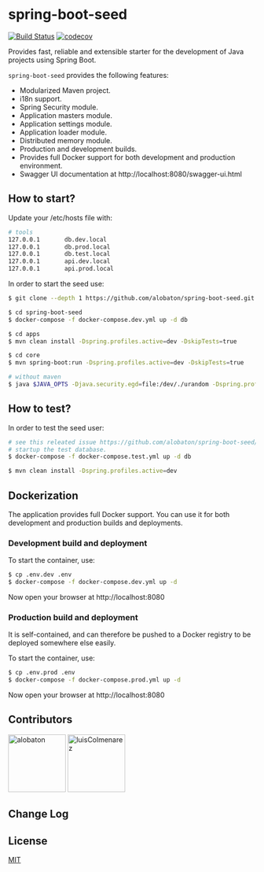 # spring-boot-seed

[![Build Status](https://travis-ci.org/alobaton/spring-boot-seed.svg?branch=master)](https://travis-ci.org/alobaton/spring-boot-seed)
[![codecov](https://codecov.io/gh/alobaton/spring-boot-seed/branch/master/graph/badge.svg)](https://codecov.io/gh/alobaton/spring-boot-seed)

Provides fast, reliable and extensible starter for the development of Java projects using Spring Boot.

`spring-boot-seed` provides the following features:

- Modularized Maven project.
- i18n support.
- Spring Security module.
- Application masters module.
- Application settings module.
- Application loader module.
- Distributed memory module.
- Production and development builds.
- Provides full Docker support for both development and production environment.
- Swagger UI documentation at http://localhost:8080/swagger-ui.html

## How to start?

Update your /etc/hosts file with:

```bash
# tools
127.0.0.1       db.dev.local
127.0.0.1       db.prod.local
127.0.0.1       db.test.local
127.0.0.1       api.dev.local
127.0.0.1       api.prod.local
```
In order to start the seed use:

```bash
$ git clone --depth 1 https://github.com/alobaton/spring-boot-seed.git

$ cd spring-boot-seed
$ docker-compose -f docker-compose.dev.yml up -d db

$ cd apps
$ mvn clean install -Dspring.profiles.active=dev -DskipTests=true

$ cd core
$ mvn spring-boot:run -Dspring.profiles.active=dev -DskipTests=true

# without maven
$ java $JAVA_OPTS -Djava.security.egd=file:/dev/./urandom -Dspring.profiles.active=dev -DskipTests=true -jar /app.jar
```

## How to test?

In order to test the seed user:

```bash
# see this releated issue https://github.com/alobaton/spring-boot-seed/issues/8
# startup the test database.
$ docker-compose -f docker-compose.test.yml up -d db

$ mvn clean install -Dspring.profiles.active=dev
```

## Dockerization

The application provides full Docker support. You can use it for both development and production builds and deployments.

### Development build and deployment

To start the container, use:

```bash
$ cp .env.dev .env
$ docker-compose -f docker-compose.dev.yml up -d
```

Now open your browser at http://localhost:8080

### Production build and deployment

It is self-contained, and can therefore be pushed to a Docker registry to be deployed somewhere else easily.

To start the container, use:

```bash
$ cp .env.prod .env
$ docker-compose -f docker-compose.prod.yml up -d
```

Now open your browser at http://localhost:8080

## Contributors

[<img alt="alobaton" src="https://avatars1.githubusercontent.com/u/9356067?s=460&v=4" width="117">](https://github.com/alobaton)
[<img alt="luisColmenarez" src="https://avatars0.githubusercontent.com/u/16671391?s=400&v=4" width="117">](https://github.com/LuisColmenarez)

## Change Log

## License

[MIT](https://github.com/alobaton/sprin-boot-seed/blob/master/LICENSE)

